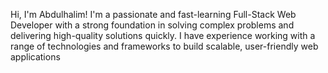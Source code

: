 Hi, I'm Abdulhalim!
I'm a passionate and fast-learning Full-Stack Web Developer with a strong foundation in solving complex problems and delivering high-quality solutions quickly. I have experience working with a range of technologies and frameworks to build scalable, user-friendly web applications
